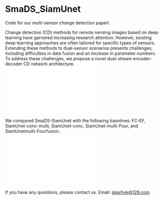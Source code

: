 # SmaDS_SiamUnet

Code for our multi-sensor change detection paper\

Change detection (CD) methods for remote sensing images based on deep learning have garnered increasing research attention. However, existing deep learning approaches are often tailored for specific types of sensors. Extending these methods to dual-sensor scenarios presents challenges, including difficulties in data fusion and an increase in parameter numbers. To address these challenges, we propose a novel dual-stream encoder-decoder CD network architecture.
![The distinction between SAR images and optical images](figs/overview.pdf)

We compared SmaDS-SiamUnet with the following baselines: FC-EF, SiamUnet-conc-multi, SiamUnet-conc, SiamUnet-multi-Four, and SiamUnetmulti-Fourfusion.

![Comparison of Different Methods (Our Method in the Last Column)](figs/resultfig.pdf)

If you have any questions, please contact us. Email: dearhyk@126.com

